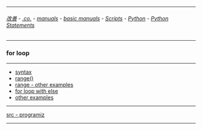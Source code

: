 
---

###### [改善](https://github.com/ttltrk/0C/blob/master/README.MD) - [.co.](https://github.com/ttltrk/PRG/blob/master/CODING.MD) - [manuals](https://github.com/ttltrk/PRG/blob/master/MAN.MD) - [basic manuals](https://github.com/ttltrk/PRG/blob/master/MANUALS.MD) - [Scripts](https://github.com/ttltrk/PRG/blob/master/PY/DOC/SC/SC.MD) - [Python](https://github.com/ttltrk/PRG/blob/master/PY/DOC/OPYM/OPYM.MD) - [Python Statements](https://github.com/ttltrk/PRG/blob/master/PY/DOC/OPYM/03_PY_ST/PY_ST.MD)

---

### for loop

---

* [syntax](https://github.com/ttltrk/PRG/blob/master/PY/DOC/OPYM/03_PY_ST/FOR/01/SYNTAX.MD)
* [range()]()
* [range - other examples](https://github.com/ttltrk/PRG/blob/master/PY/DOC/OPYM/03_PY_ST/RANGE/RANGE.MD)
* [for loop with else]()
* [other examples](https://github.com/ttltrk/PRG/blob/master/PY/DOC/OPYM/03_PY_ST/FOR/FOR.MD)

---

[src - programiz](https://www.programiz.com/python-programming/for-loop)

---
